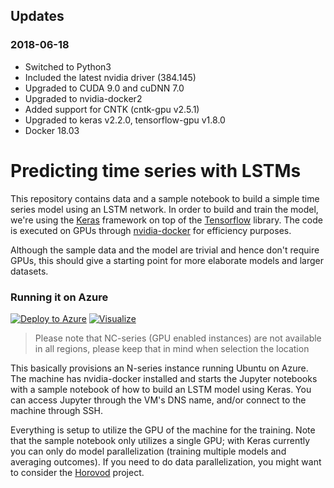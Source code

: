 ## Updates

### 2018-06-18
* Switched to Python3
* Included the latest nvidia driver (384.145)
* Upgraded to CUDA 9.0 and cuDNN 7.0
* Upgraded to nvidia-docker2
* Added support for CNTK (cntk-gpu v2.5.1)
* Upgraded to keras v2.2.0, tensorflow-gpu v1.8.0
* Docker 18.03

# Predicting time series with LSTMs

This repository contains data and a sample notebook to build a simple time series 
model using an LSTM network. In order to build and train the model, we're using the 
[Keras](https://keras.io/) framework on top of the
[Tensorflow](https://www.tensorflow.org/) library. The code is
executed on GPUs through [nvidia-docker](https://github.com/NVIDIA/nvidia-docker)
for efficiency purposes. 

Although the sample data and the model are trivial and hence don't require GPUs, 
this should give a starting point for more elaborate models and larger datasets.

### Running it on Azure

[![Deploy to Azure](http://azuredeploy.net/deploybutton.png)](https://portal.azure.com/#create/Microsoft.Template/uri/https%3A%2F%2Fraw.githubusercontent.com%2Fmeken%2Fkeras-gpu-docker%2Fmaster%2Fazure%2Fazuredeploy.json)
[![Visualize](http://armviz.io/visualizebutton.png)](http://armviz.io/#/?load=https%3A%2F%2Fraw.githubusercontent.com%2Fmeken%2Fkeras-gpu-docker%2Fmaster%2Fazure%2Fazuredeploy.json)

> Please note that NC-series (GPU enabled instances) are not available in all
> regions, please keep that in mind when selection the location 

This basically provisions an N-series instance running Ubuntu on Azure. The machine has 
nvidia-docker installed and starts the Jupyter notebooks with a sample notebook 
of how to build an LSTM model using Keras. You can access Jupyter through the 
VM's DNS name, and/or connect to the machine through SSH.

Everything is setup to utilize the GPU of the machine for the training. Note 
that the sample notebook only utilizes a single GPU; with Keras currently you 
can only do model parallelization (training multiple models and averaging
outcomes). If you need to do data parallelization, you might want to consider the [Horovod](https://github.com/uber/horovod) project.


